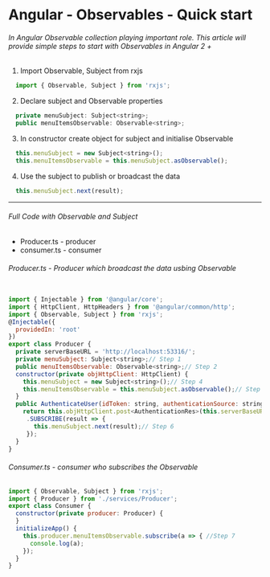 # Angular - Observables - Quick start
###### In Angular Observable collection playing important role. This article will provide simple steps to start with Observables in Angular 2 +

1. Import Observable, Subject from rxjs
```javascript
  import { Observable, Subject } from 'rxjs';
```
2. Declare subject and Observable properties
```javascript
  private menuSubject: Subject<string>;
  public menuItemsObservable: Observable<string>;
```

3. In constructor create object for subject and initialise Observable
```javascript
  this.menuSubject = new Subject<string>();
  this.menuItemsObservable = this.menuSubject.asObservable();
```

4. Use the subject to publish or broadcast the data
```javascript
  this.menuSubject.next(result);
```

---

###### Full Code with Observable and Subject
- Producer.ts - producer
- consumer.ts - consumer

###### Producer.ts - Producer which broadcast the data usbing Observable
```javascript

import { Injectable } from '@angular/core';
import { HttpClient, HttpHeaders } from '@angular/common/http';
import { Observable, Subject } from 'rxjs';
@Injectable({
  providedIn: 'root'
})
export class Producer {
  private serverBaseURL = 'http://localhost:53316/';
  private menuSubject: Subject<string>;// Step 1
  public menuItemsObservable: Observable<string>;// Step 2
  constructor(private objHttpClient: HttpClient) {
    this.menuSubject = new Subject<string>();// Step 4
    this.menuItemsObservable = this.menuSubject.asObservable();// Step 5
  }
  public AuthenticateUser(idToken: string, authenticationSource: string): Observable<AuthenticationRes> {
    return this.objHttpClient.post<AuthenticationRes>(this.serverBaseURL + 'ServerAPI')
     .SUBSCRIBE(result => {
       this.menuSubject.next(result);// Step 6
     });
  }
}
```

 ###### Consumer.ts - consumer who subscribes the Observable
```javascript
import { Observable, Subject } from 'rxjs';
import { Producer } from './services/Producer';
export class Consumer {
  constructor(private producer: Producer) {
  }
  initializeApp() {
    this.producer.menuItemsObservable.subscribe(a => { //Step 7
      console.log(a);
    });
  }
}

```

[//]: # (Tags: Angular, Observables, Simple Observable example)
[//]: # (Type: Angular - Observables)
[//]: # (Rating: 1)
[//]: # (ReadyState:Publish)
[//]: # (Modifide from dillinger)
